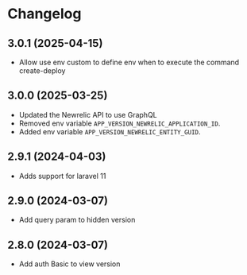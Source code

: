 # Changelog

## 3.0.1 (2025-04-15)
  - Allow use env custom to define env when to execute the command create-deploy

## 3.0.0 (2025-03-25)
  - Updated the Newrelic API to use GraphQL
  - Removed env variable `APP_VERSION_NEWRELIC_APPLICATION_ID`.
  - Added env variable `APP_VERSION_NEWRELIC_ENTITY_GUID`.

## 2.9.1 (2024-04-03)
- Adds support for laravel 11

## 2.9.0 (2024-03-07)
- Add query param to hidden version

## 2.8.0 (2024-03-07)
- Add auth Basic to view version
